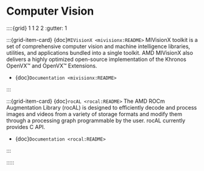 # Computer Vision

::::{grid} 1 1 2 2
:gutter: 1

:::{grid-item-card} {doc}`MIVisionX <mivisionx:README>`
MIVisionX toolkit is a set of comprehensive computer vision and machine intelligence libraries, utilities, and applications bundled into a single toolkit. AMD MIVisionX also delivers a highly optimized open-source implementation of the Khronos OpenVX™ and OpenVX™ Extensions.

- {doc}`Documentation <mivisionx:README>`

:::

:::{grid-item-card} {doc}`rocAL <rocal:README>`
The AMD ROCm Augmentation Library (rocAL) is designed to efficiently decode and process images and videos from a variety of storage formats and modify them through a processing graph programmable by the user. rocAL currently provides C API.

- {doc}`Documentation <rocal:README>`

:::

:::::
